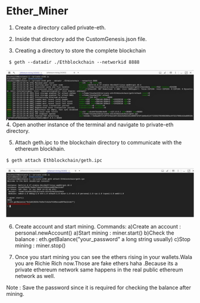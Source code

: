 # Ether_Miner

1. Create a directory called private-eth.

2. Inside that directory add the CustomGenesis.json file.

3. Creating a directory to store the complete blockchain
 ```
  $ geth --datadir ./Ethblockchain --networkid 8888
 ```
 ![](images/image2.jpg)
4. Open another instance of the terminal and navigate to private-eth directory.

5. Attach geth.ipc to the blockchain directory to communicate with the ethereum blockhain.
 ```
 $ geth attach Ethblockchain/geth.ipc
 ```
 ![](images/image1.jpg)
 
6. Create account and start mining.
  Commands:
  a)Create an account : personal.newAccount()
  a)Start mining : miner.start()
  b)Check the balance : eth.getBalance("your_password" a long string usually)
  c)Stop mining : miner.stop()
  
7. Once you start mining you can see the ethers rising in your wallets.Wala you are Richie Rich now.Those are fake ethers haha
.Because its a private ethereum network same happens in the real public ethereum network as well. 
  
 Note : Save the password since it is required for checking the balance after mining.  
